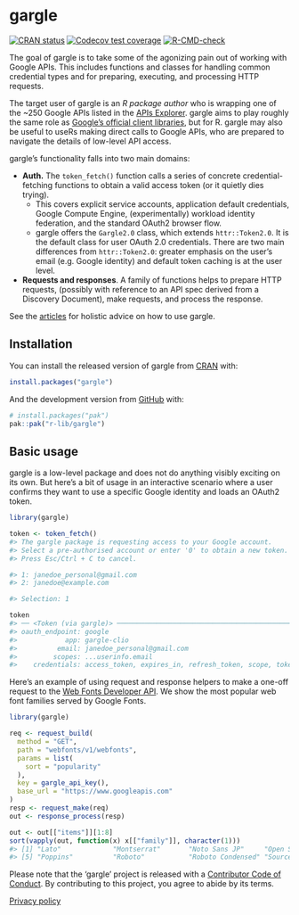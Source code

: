 
<!-- README.md is generated from README.Rmd. Please edit that file -->

# gargle

<!-- badges: start -->

[![CRAN
status](https://www.r-pkg.org/badges/version/gargle)](https://cran.r-project.org/package=gargle)
[![Codecov test
coverage](https://codecov.io/gh/r-lib/gargle/branch/main/graph/badge.svg)](https://app.codecov.io/gh/r-lib/gargle?branch=main)
[![R-CMD-check](https://github.com/r-lib/gargle/actions/workflows/R-CMD-check.yaml/badge.svg)](https://github.com/r-lib/gargle/actions/workflows/R-CMD-check.yaml)
<!-- badges: end -->

The goal of gargle is to take some of the agonizing pain out of working
with Google APIs. This includes functions and classes for handling
common credential types and for preparing, executing, and processing
HTTP requests.

The target user of gargle is an *R package author* who is wrapping one
of the \~250 Google APIs listed in the [APIs
Explorer](https://developers.google.com/apis-explorer). gargle aims to
play roughly the same role as [Google’s official client
libraries](https://developers.google.com/api-client-library/), but for
R. gargle may also be useful to useRs making direct calls to Google
APIs, who are prepared to navigate the details of low-level API access.

gargle’s functionality falls into two main domains:

- **Auth.** The `token_fetch()` function calls a series of concrete
  credential-fetching functions to obtain a valid access token (or it
  quietly dies trying).
  - This covers explicit service accounts, application default
    credentials, Google Compute Engine, (experimentally) workload
    identity federation, and the standard OAuth2 browser flow.
  - gargle offers the `Gargle2.0` class, which extends `httr::Token2.0`.
    It is the default class for user OAuth 2.0 credentials. There are
    two main differences from `httr::Token2.0`: greater emphasis on the
    user’s email (e.g. Google identity) and default token caching is at
    the user level.
- **Requests and responses**. A family of functions helps to prepare
  HTTP requests, (possibly with reference to an API spec derived from a
  Discovery Document), make requests, and process the response.

See the [articles](https://gargle.r-lib.org/articles/) for holistic
advice on how to use gargle.

## Installation

You can install the released version of gargle from
[CRAN](https://CRAN.R-project.org) with:

``` r
install.packages("gargle")
```

And the development version from [GitHub](https://github.com/) with:

``` r
# install.packages("pak")
pak::pak("r-lib/gargle")
```

## Basic usage

gargle is a low-level package and does not do anything visibly exciting
on its own. But here’s a bit of usage in an interactive scenario where a
user confirms they want to use a specific Google identity and loads an
OAuth2 token.

``` r
library(gargle)

token <- token_fetch()
#> The gargle package is requesting access to your Google account.
#> Select a pre-authorised account or enter '0' to obtain a new token.
#> Press Esc/Ctrl + C to cancel.

#> 1: janedoe_personal@gmail.com
#> 2: janedoe@example.com

#> Selection: 1

token
#> ── <Token (via gargle)> ─────────────────────────────────────────────────────
#> oauth_endpoint: google
#>            app: gargle-clio
#>          email: janedoe_personal@gmail.com
#>         scopes: ...userinfo.email
#>    credentials: access_token, expires_in, refresh_token, scope, token_type, id_token
```

Here’s an example of using request and response helpers to make a
one-off request to the [Web Fonts Developer
API](https://developers.google.com/fonts/docs/developer_api). We show
the most popular web font families served by Google Fonts.

``` r
library(gargle)

req <- request_build(
  method = "GET",
  path = "webfonts/v1/webfonts",
  params = list(
    sort = "popularity"
  ),
  key = gargle_api_key(),
  base_url = "https://www.googleapis.com"
)
resp <- request_make(req)
out <- response_process(resp)

out <- out[["items"]][1:8]
sort(vapply(out, function(x) x[["family"]], character(1)))
#> [1] "Lato"             "Montserrat"       "Noto Sans JP"     "Open Sans"       
#> [5] "Poppins"          "Roboto"           "Roboto Condensed" "Source Sans Pro"
```

Please note that the ‘gargle’ project is released with a [Contributor
Code of Conduct](https://gargle.r-lib.org/CODE_OF_CONDUCT.html). By
contributing to this project, you agree to abide by its terms.

[Privacy policy](https://www.tidyverse.org/google_privacy_policy)
